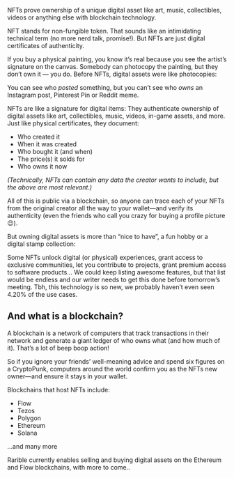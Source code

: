 NFTs prove ownership of a unique digital asset like art, music, collectibles, videos or anything else with blockchain technology.

NFT stands for non-fungible token. That sounds like an intimidating technical term (no more nerd talk, promise!). But NFTs are just digital certificates of authenticity.

If you buy a physical painting, you know it’s real because you see the artist’s signature on the canvas. Somebody can photocopy the painting, but they don’t own it — you do. Before NFTs, digital assets were like photocopies:

You can see who _posted_ something, but you can’t see who _owns_ an Instagram post, Pinterest Pin or Reddit meme.

NFTs are like a signature for digital items: They authenticate ownership of digital assets like art, collectibles, music, videos, in-game assets, and more. Just like physical certificates, they document:

- Who created it
- When it was created
- Who bought it (and when)
- The price(s) it solds for
- Who owns it now

_(Technically, NFTs can contain any data the creator wants to include, but the above are most relevant.)_

All of this is public via a blockchain, so anyone can trace each of your NFTs from the original creator all the way to your wallet—and verify its authenticity (even the friends who call you crazy for buying a profile picture 😉).

But owning digital assets is more than “nice to have”, a fun hobby or a digital stamp collection:

Some NFTs unlock digital (or physical) experiences, grant access to exclusive communities, let you contribute to projects, grant premium access to software products… We could keep listing awesome features, but that list would be endless and our writer needs to get this done before tomorrow’s meeting. Tbh, this technology is so new, we probably haven’t even seen 4.20% of the use cases.

## And what is a blockchain?

A blockchain is a network of computers that track transactions in their network and generate a giant ledger of who owns what (and how much of it). That’s a lot of beep boop action!

So if you ignore your friends’ well-meaning advice and spend six figures on a CryptoPunk, computers around the world confirm you as the NFTs new owner—and ensure it stays in your wallet.

Blockchains that host NFTs include:

- Flow
- Tezos
- Polygon
- Ethereum
- Solana

...and many more

Rarible currently enables selling and buying digital assets on the Ethereum and Flow blockchains, with more to come..
